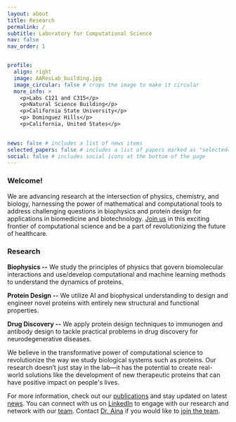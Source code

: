 ```yaml
---
layout: about
title: Research
permalink: /
subtitle: Laboratory for Computational Science
nav: false
nav_order: 1


profile:
  align: right
  image: AAResLab_building.jpg
  image_circular: false # crops the image to make it circular
  more_info: >
    <p>Labs C121 and C315</p>
    <p>Natural Science Building</p>
    <p>California State University</p>
    <p> Dominguez Hills</p>
    <p>California, United States</p>
  

news: false # includes a list of news items
selected_papers: false # includes a list of papers marked as "selected={true}"
social: false # includes social icons at the bottom of the page
---
```


### Welcome!
 
We are advancing research at the intersection of physics, chemistry, and biology, harnessing the power of mathematical and computational tools to address challenging questions in biophysics and protein design for applications in biomedicine and biotechnology. [Join us](https://aai-research-labs.github.io/join) in this exciting frontier of computational science and be a part of revolutionizing the future of healthcare.

### Research

**Biophysics --** We study the principles of physics that govern biomolecular interactions and use/develop computational and machine learning methods to understand the dynamics of proteins.

**Protein Design --** We utilize AI and biophysical understanding to design and engineer novel proteins with entirely new structural and functional properties.

**Drug Discovery --** We apply protein design techniques to immunogen and antibody design to tackle practical problems in drug discovery for neurodegenerative diseases.


We believe in the transformative power of computational science to revolutionize the way we study biological systems such as proteins. Our research doesn’t just stay in the lab—it has the potential to create real-world solutions like the development of new therapeutic proteins that can have positive impact on people's lives.

For more information, check out our [publications](https://aai-research-labs.github.io/publications) and stay updated on latest [news](https://aai-research-labs.github.io/news). 
You can connect with us on [LinkedIn](https://www.linkedin.com/company/aai-research-labs) to engage with our research and network with our [team](https://aai-research-labs.github.io/team). 
Contact [Dr. Aina](https://www.linkedin.com/in/ainaadekunle) if you would like to [join the team](https://aai-research-labs.github.io/join).
